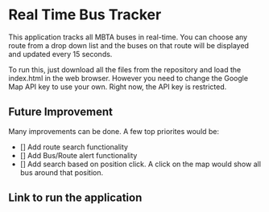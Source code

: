 # Real Time Bus Tracker
This application tracks all MBTA buses in real-time. You can choose any route from a drop down list and the buses on that route will be displayed and updated every 15 seconds. 

To run this, just download all the files from the repository and load the index.html in the web browser. However you need to change the Google Map API key to use your own. Right now, the API key is restricted. 

## Future Improvement
Many improvements can be done. A few top priorites would be:
- [] Add route search functionality
- [] Add Bus/Route alert functionality
- [] Add search based on position click. A click on the map would show all bus around that position.

## Link to run the application
<a href="https://janeqq1.github.io/Real-Time-Bus-Tracker/">
